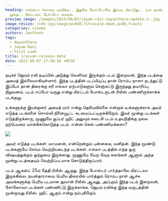 ```yaml
---
heading: என்னடா சொல்ல வர்றீங்க.. இதுவே போட்டோவே இப்படி மிரட்டுது.. ப்பா நயன்தாரா
  லுக்கு.. லேட்டஸ்ட் போட்டோ வைரல்.
preview_image: /images/2023/06/07/jayam-ravi-nayanthara-update-1-.jpg
image_resize: /cdn-cgi/image/w=640,fit=scale-down,q=80,f=auto
categories: cinema
authors: Santhosh
tags:
  - Nayanthara
  - Jayam Ravi
  - First Look
title: iraivan-release-date
date: 2023-06-07 17:58:50 +0530
---
```



நடிகர் ஜெயம் ரவி நடிப்பில் அடுத்து வெளிவர இருக்கும் படம் இறைவன், இந்த படத்தை அகமத் இல்லையாகியுள்ளார். இந்த படத்தின் படப்பிடிப்பு தான் ரொம்ப நாளா நடந்துட்டு இப்போ தான் திரைக்கு சரி எல்லா ஏற்பாடுகளும் செஞ்சுட்டு இருந்தது தயாரிப்பு நிறுவனம். படம் எப்போ வருது என்று மிரட்டல் போஸ்டருடன் ரிலீஸ் பண்ணிருக்காங்க படக்குழு.

உங்களுக்கு இயக்குனர் அகமத் யார் என்று தெரியவில்லை என்றால் உங்களுக்காக அவர் எடுத்த படங்களை சொல்லி நினைவூட்ட கடமைப்பட்டிருக்கிறோம். இவர் மூன்று படங்கள் எடுத்திருக்காரு, மூணுமே சூப்பர் ஹிட் அதுவும் கடைசி படம் உதயநிதிக்கு நல்ல நற்பெயரை வாங்கிக்கொடுத்த படம். என்ன கெஸ் பண்ணிடீங்களா?

![](/images/2023/06/07/jayam-ravi-nayanthara-update-2-.jpg)

அவர் எடுத்த படங்கள்: வாமனன், என்றென்றும் புன்னகை, மனிதன். இந்த மூண்டு படங்களுமே செம்ம வெற்றியடைந்த படங்கள். எல்லா படத்தில் எந்த ஒரு விஷயத்துக்கும் ஒற்றுமை இருக்காது. மூணுமே வேற வேற களங்கள் ஆனால் அந்த மூன்று படத்தையும் வெற்றிப்படமாக கொடுத்திருப்பார். 

படம் ஆகஸ்ட் 25ம் தேதி ரிலீஸ் ஆகுது. இந்த போஸ்டர் பார்த்தாலே மிரட்டலா இருக்கில்ல. நயன்தாராவை பெரிய திரையில் பார்த்தும் ரொம்ப நாள் ஆச்சு. அவங்களுக்கு பெரிய படமான ஜவான் ரிலீஸ் ஆவுது, அப்புறம் இந்த படம் இறைவன், சோலோவா படங்கள் பண்ணிட்டு இருக்காங்க. ஜெயம் ரவிக்கு இந்த வருடத்தின் மூன்றாவது ரிலீஸ். ஹிட் ஆகும் என்று நம்புகிறோம்.